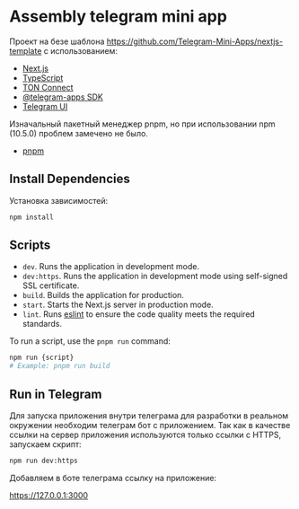 # Assembly telegram mini app

Проект на безе шаблона https://github.com/Telegram-Mini-Apps/nextjs-template
с использованием:

- [Next.js](https://nextjs.org/)
- [TypeScript](https://www.typescriptlang.org/)
- [TON Connect](https://docs.ton.org/develop/dapps/ton-connect/overview)
- [@telegram-apps SDK](https://docs.telegram-mini-apps.com/packages/telegram-apps-sdk/2-x)
- [Telegram UI](https://github.com/Telegram-Mini-Apps/TelegramUI)

Изначальный пакетный менеджер pnpm, но при использовании npm (10.5.0) проблем замечено не было.

- [pnpm](https://pnpm.io/)

## Install Dependencies

Установка зависимостей:

```Bash
npm install
```

## Scripts

- `dev`. Runs the application in development mode.
- `dev:https`. Runs the application in development mode using self-signed SSL
  certificate.
- `build`. Builds the application for production.
- `start`. Starts the Next.js server in production mode.
- `lint`. Runs [eslint](https://eslint.org/) to ensure the code quality meets
  the required
  standards.

To run a script, use the `pnpm run` command:

```Bash
npm run {script}
# Example: pnpm run build
```

## Run in Telegram

Для запуска приложения внутри телеграма для разработки в реальном окружении необходим
телеграм бот с приложением. Так как в качестве ссылки на сервер приложения используются
только ссылки с HTTPS, запускаем скрипт:

```Bash
npm run dev:https
```

Добавляем в боте телеграма ссылку на приложение:

https://127.0.0.1:3000
